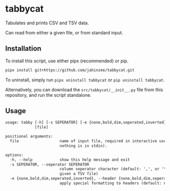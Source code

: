 # tabbycat

Tabulates and prints CSV and TSV data.

Can read from either a given file, or from standard input.

## Installation

To install this script, use either pipx (recommended) or pip.

```sh
pipx install git+https://github.com/jahinzee/tabbycat.git
```

To uninstall, simply run `pipx uninstall tabbycat` or `pip uninstall tabbycat`.

Alternatively, you can download the `src/tabbycat/__init__.py` file from this repository, and run the script standalone.

## Usage

```txt
usage: tabby [-h] [-s SEPERATOR] [-e {none,bold,dim,seperated,inverted}]
             [file]

positional arguments:
  file                  name of input file, required in interactive use (i.e.
                        nothing is in stdin).

options:
  -h, --help            show this help message and exit
  -s SEPERATOR, --seperator SEPERATOR
                        column seperator character (default: ',', or '\t' if
                        given a TSV file)
  -e {none,bold,dim,seperated,inverted}, --header {none,bold,dim,seperated,inverted}
                        apply special formatting to headers (default: none)
```
